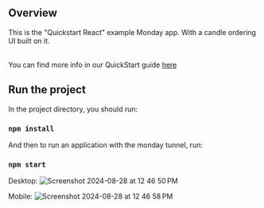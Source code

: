 ## Overview

This is the "Quickstart React" example Monday app. With a candle ordering UI built on it.

<br>You can find more info in our QuickStart guide [here](https://monday.com/developers/apps/quickstart-view/)

## Run the project

In the project directory, you should run:

### `npm install`

And then to run an application with the monday tunnel, run:

### `npm start`

Desktop:
![Screenshot 2024-08-28 at 12 46 50 PM](https://github.com/user-attachments/assets/64482f33-20b9-4de3-a18b-8db994db9e11)

Mobile:
![Screenshot 2024-08-28 at 12 46 58 PM](https://github.com/user-attachments/assets/c2b40057-fb30-40f3-b792-1ad808a35286)
